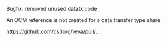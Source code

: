 Bugfix: removed unused datatx code 

An OCM reference is not created for a data transfer type share. 

https://github.com/cs3org/reva/pull/...